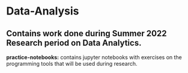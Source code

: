 # Data-Analysis
## Contains work done during Summer 2022 Research period on Data Analytics.


**practice-notebooks:** contains jupyter notebooks with exercises on the programming tools that will be used during research.
